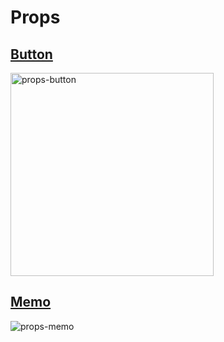 # Props
## [Button](./button.html)
<img width="325" alt="props-button" src="https://user-images.githubusercontent.com/31913666/200153880-2d9d151d-e0d4-48b5-b470-0118f2162459.png">

## [Memo](./memo.html)
![props-memo](https://user-images.githubusercontent.com/31913666/200154372-18d94f23-ccf5-4ebf-b8c4-9730975f08cc.gif)
